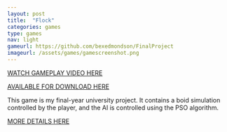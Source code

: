 ```yaml
---
layout: post
title:  "Flock"
categories: games
type: games
nav: light
gameurl: https://github.com/bexedmondson/FinalProject
imageurl: /assets/games/gamescreenshot.png
---
```

[WATCH GAMEPLAY VIDEO HERE](https://www.youtube.com/watch?v=t5m0qVqrePU)

[AVAILABLE FOR DOWNLOAD HERE](https://drive.google.com/folderview?id=0B5MItPVnQZsEV3ptdHVGX2xwdms&usp=sharing) 

This game is my final-year university project. It contains a boid simulation controlled by the player, and the AI is controlled using the PSO algorithm.

[MORE DETAILS HERE](/blog/2016/05/14/flock.html)
